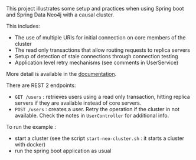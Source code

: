This project illustrates some setup and practices when using Spring boot and Spring Data Neo4j with a causal cluster.

This includes:
* The use of multiple URIs for initial connection on core members of the cluster
* The read only transactions that allow routing requests to replica servers
* Setup of detection of stale connections through connection testing
* Application level retry mechanisms (see comments in UserService)

More detail is available in the [documentation](http://neo4j.com/docs/ogm-manual/current/reference/#reference:ha).

There are REST 2 endpoints:
* `GET /users` : retrieves users using a read only transaction, hitting replica servers if they are available instead of core servers.
* `POST /users` : creates a user. Retry the operation if the cluster in not available. Check the notes in `UserController` for additional info.

To run the example :
- start a cluster (see the script `start-neo-cluster.sh` : it starts a cluster with docker)
- run the spring boot application as usual